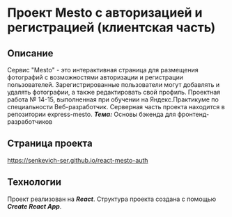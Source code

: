 # Проект Mesto с авторизацией и регистрацией (клиентская часть)

<h2>Описание</h2>

Сервис "Mesto" - это интерактивная страница для размещения фотографий с возможностями авторизации и регистрации пользователей. Зарегистрированные пользователи могут добавлять и удалять фотографии, а также редактировать свой профиль.
Проектная работа № 14-15, выполненная при обучении на Яндекс.Практикуме по специальности Веб-разработчик. Серверная часть проекта находится в репозитории express-mesto.
***Тема:*** Основы бэкенда для фронтенд-разработчиков

<h2>Страница проекта</h2>

https://senkevich-ser.github.io/react-mesto-auth

<h2>Технологии</h2>

Проект реализован на ***React***. Cтруктура проекта создана с помощью ***Create React App***.
